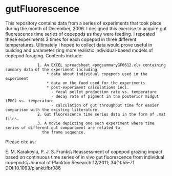 # gutFluorescence
This repository contains data from a series of experiments that took place during the month of December, 2006. I designed this exercise to acquire gut fluorescence time series of copepods as they were feeding. I repeated these experiments 3 times for each copepod in three different temperatures. Ultimately I hoped to collect data would prove  useful in building and parameterizing more realistic individual-based models of copepod foraging. 
Contents include:

                  1. An EXCEL spreadsheet <pmgsummaryGF0612.xls containing summary data of the experiment including
                      * data about individual copepods used in the experiment
                      * data on the food used for the experiments
                      * post-experiment calculations incl.
                        - fecal pellet production rate vs. temperature
                        - decay rate of pigment in the posterior midgut (PMG) vs. temperature
                        - calculation of gut throughput time for easier comparison with the existing litterature.
                  2. Gut fluorescence time series data in the form of .mat files.
                  3. A movie depicting one such experiment where time series of different gut compartment are related to 
                    the frame sequence.

Please cite as: 

E. M. Karakoylu, P. J. S. Franks\\
Reassessment of copepod grazing impact based on continuous time series of in vivo gut fluorescence from individual copepods\\
Journal of Plankton Research 12/2011; 34(1):55-71. DOI:10.1093/plankt/fbr086 
